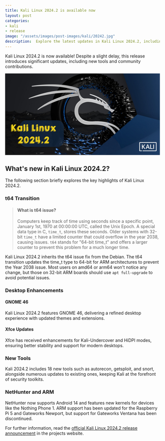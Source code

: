 ```yaml
---
title: Kali Linux 2024.2 is available now
layout: post
categories:
- kali
- release
image: "/assets/images/post-images/kali/20242.jpg"
description:  Explore the latest updates in Kali Linux 2024.2, including the t64 transition, GNOME 46, new tools, and enhancements to NetHunter and ARM support. Upgrade now for better performance and security.
---
```


Kali Linux 2024.2 is now available! Despite a slight delay, this release introduces significant updates, including new tools and community contributions.

![Kali Linux 2024.2 featured image](/assets/images/post-images/kali/20242.jpg)

## What's new in Kali Linux 2024.2?

The following section briefly explores the key highlights of Kali Linux 2024.2.

### t64 Transition

> #### What is t64 issue?
> 
> Computers keep track of time using seconds since a specific point, January 1st, 1970 at 00:00:00 UTC, called the Unix Epoch. A special data type in C, `time_t`, stores these seconds. Older systems with 32-bit `time_t` have a limited counter that could overflow in the year 2038, causing issues. `t64` stands for "64-bit time_t" and offers a larger counter to prevent this problem for a much longer time.


Kali Linux 2024.2 inherits the t64 issue fix from the Debian. The t64 transition updates the time_t type to 64-bit for ARM architectures to prevent the Year 2038 issue. Most users on amd64 or arm64 won't notice any change, but those on 32-bit ARM boards should use `apt full-upgrade` to avoid potential issues.

### Desktop Enhancements

#### GNOME 46

Kali Linux 2024.2 features GNOME 46, delivering a refined desktop experience with updated themes and extensions.

#### Xfce Updates

Xfce has received enhancements for Kali-Undercover and HiDPI modes, ensuring better stability and support for modern desktops.


### New Tools

Kali 2024.2 includes 18 new tools such as autorecon, getsploit, and snort, alongside numerous updates to existing ones, keeping Kali at the forefront of security toolkits.

### NetHunter and ARM

NetHunter now supports Android 14 and features new kernels for devices like the Nothing Phone 1. ARM support has been updated for the Raspberry Pi 5 and Gateworks Newport, but support for Gateworks Ventana has been discontinued.

For further information, read the [official Kali Linux 2024.2 release announcement](https://www.kali.org/blog/kali-linux-2024-2-release/) in the projects website.